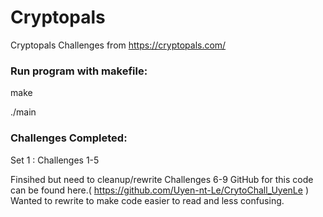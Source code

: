 # Cryptopals
 Cryptopals Challenges from https://cryptopals.com/

### Run program with makefile:

make

./main

### Challenges Completed:
Set 1 : Challenges 1-5

Finsihed but need to cleanup/rewrite Challenges 6-9
GitHub for this code can be found here.( https://github.com/Uyen-nt-Le/CrytoChall_UyenLe )
Wanted to rewrite to make code easier to read and less confusing.
